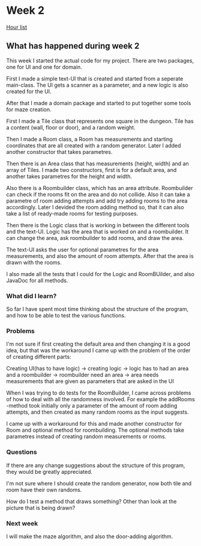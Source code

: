 # Week 2

[Hour list](https://github.com/apndx/DenMaker/blob/master/Documentation/hours.md)


## What has happened during week 2

This week I started the actual code for my project. There are two packages, one for UI and one for domain.

First I made a simple text-UI that is created and started from a seperate main-class. The UI gets a scanner as a parameter, and a new logic is also created for the UI.

After that I made a domain package and started to put together some tools for maze creation.

First I made a Tile class that represents one square in the dungeon. Tile has a content (wall, floor or door), and a random weight.

Then I made a Room class, a Room has measurements and starting coordinates that are all created with a random generator. Later I added another constructor that takes parametres.

Then there is an Area class that has measurements (height, width) and an array of Tiles. I made two constructors, first is for a default area, and another takes parametres for the height and width.

Also there is a Roombuilder class, which has an area attribute. Roombuilder can check if the rooms fit on the area and do not collide. Also it can take a parametre of room adding attempts and add try adding rooms to the area accordingly. Later I devided the room adding method so, that it can also take a list of ready-made rooms for testing purposes.

Then there is the Logic class that is working in between the different tools and the text-UI. Logic has the area that is worked on and a roombuilder. It can change the area, ask roombuilder to add rooms, and draw the area.

The text-UI asks the user for optional parametres for the area measurements, and also the amount of room attempts. After that the area is drawn with the rooms.

I also made all the tests that I could for the Logic and RoomBUilder, and also JavaDoc for all methods.


### What did I learn?
 
So far I have spent most time thinking about the structure of the program, and how to be able to test the various functions. 


### Problems

I'm not sure if first creating the default area and then changing it is a good idea, but that was the workaround I came up with the problem of the order of creating different parts:

Creating UI(has to have logic) -> creating logic -> logic has to had an area and a roombuilder -> roombuilder need an area -> area needs measurements that are given as parameters that are asked in the UI

When I was trying to do tests for the RoomBuilder, I came across problems of how to deal with all the randomness involved. For example the addRooms -method took initially only a parameter of the amount of room adding attempts, and then created as many random rooms as the input suggests.

I came up with a workaround for this and made another constructor for Room and optional method for roombuilding. The optional methods take parametres instead of creating random measurements or rooms.


### Questions

If there are any change suggestions about the structure of this program, they would be greatly appreciated.

I'm not sure where I should create the random generator, now both tile and room have their own randoms.

How do I test a method that draws something? Other than look at the picture that is being drawn?


### Next week

I will make the maze algorithm, and also the door-adding algorithm.


